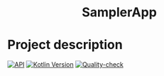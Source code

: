 <h1 align="center">SamplerApp</h1>

# Project description
[![API](https://img.shields.io/badge/API-21%2B-brightgreen.svg?style=flat)](https://android-arsenal.com/api?level=21)
[![Kotlin Version](https://img.shields.io/badge/Kotlin-1.5.21-blue.svg)](https://kotlinlang.org)
[![Quality-check](https://github.com/BeeTrain/SamplerApp/actions/workflows/quality-check.yml/badge.svg)](https://github.com/BeeTrain/SamplerApp/actions/workflows/quality-check.yml)